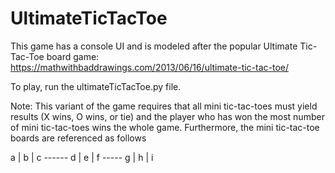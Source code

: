 # UltimateTicTacToe

This game has a console UI and is modeled after the popular Ultimate Tic-Tac-Toe board game: https://mathwithbaddrawings.com/2013/06/16/ultimate-tic-tac-toe/

To play, run the ultimateTicTacToe.py file.

Note: This variant of the game requires that all mini tic-tac-toes must yield results (X wins, O wins, or tie) and the player who has won the most number of mini tic-tac-toes wins the whole game. Furthermore, the mini tic-tac-toe boards are referenced as follows

a | b | c
--\--\--
d | e | f
-\-\-\-\-
g | h | i
